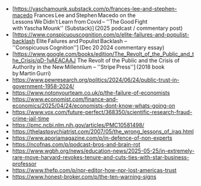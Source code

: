 * [https://yaschamounk.substack.com/p/frances-lee-and-stephen-macedo Frances Lee and Stephen Macedo on the Lessons We Didn’t Learn from Covid – ''The Good Fight with Yascha Mounk'' (Substack)] (2025 podcast / commentary post) 
* [https://www.conspicuouscognition.com/p/elite-failures-and-populist-backlash Elite Failures and Populist Backlash – ''Conspicuous Cognition''] (Dec 20 2024 commentary essay)
* [https://www.google.com/books/edition/The_Revolt_of_the_Public_and_the_Crisis/qD-1vAEACAAJ The Revolt of the Public and the Crisis of Authority in the New Millennium – ''Stripe Press''] (2018 book by Martin Gurri)
* https://www.pewresearch.org/politics/2024/06/24/public-trust-in-government-1958-2024/
* https://www.notonyourteam.co.uk/p/the-failure-of-economists
* https://www.economist.com/finance-and-economics/2025/04/24/economists-dont-know-whats-going-on
* https://www.vox.com/future-perfect/368350/scientific-research-fraud-crime-jail-time
* https://pmc.ncbi.nlm.nih.gov/articles/PMC10581498/
* https://thelastpsychiatrist.com/2007/05/the_wrong_lessons_of_iraq.html
* https://www.aporiamagazine.com/p/in-defence-of-non-experts
* https://ncofnas.com/p/podcast-bros-and-brain-rot
* https://www.wgbh.org/news/education-news/2025-05-25/in-extremely-rare-move-harvard-revokes-tenure-and-cuts-ties-with-star-business-professor
* https://www.thefp.com/p/npr-editor-how-npr-lost-americas-trust
* https://www.honest-broker.com/p/the-ten-warning-signs
